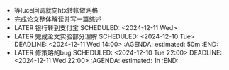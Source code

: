 - 等luce回调就向htx转帐做网格
- 完成论文整体解读并写一篇综述
- LATER 银行转到支付宝
  SCHEDULED: <2024-12-11 Wed>
- LATER 完成论文实验部分理解
  SCHEDULED: <2024-12-10 Tue>
  DEADLINE: <2024-12-11 Wed 14:00>
  :AGENDA:
  estimated: 50m
  :END:
- LATER 修策略的bug
  SCHEDULED: <2024-12-10 Tue 22:00>
  DEADLINE: <2024-12-11 Wed 22:00>
  :AGENDA:
  estimated: 1h
  :END: